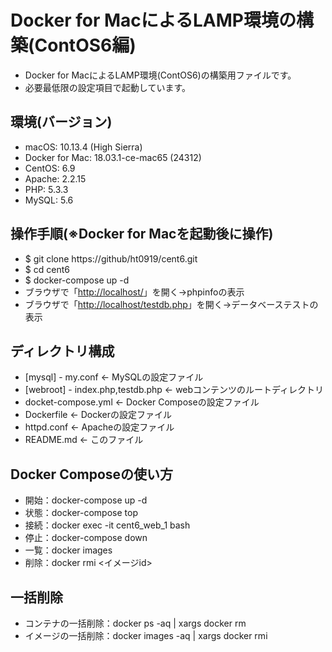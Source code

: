 # Docker for MacによるLAMP環境の構築(ContOS6編)

- Docker for MacによるLAMP環境(ContOS6)の構築用ファイルです。
- 必要最低限の設定項目で起動しています。

## 環境(バージョン)

- macOS: 10.13.4 (High Sierra)
- Docker for Mac: 18.03.1-ce-mac65 (24312)
- CentOS: 6.9
- Apache: 2.2.15
- PHP: 5.3.3
- MySQL: 5.6

## 操作手順(※Docker for Macを起動後に操作)

- $ git clone https\://github/ht0919/cent6.git
- $ cd cent6
- $ docker-compose up -d
- ブラウザで「[http://localhost/](http://localhost/)」を開く→phpinfoの表示
- ブラウザで「[http://localhost/testdb.php](http://localhost/testdb.php)」を開く→データベーステストの表示

## ディレクトリ構成

- [mysql] - my.conf <- MySQLの設定ファイル
- [webroot] - index.php,testdb.php <- webコンテンツのルートディレクトリ
- docket-compose.yml <- Docker Composeの設定ファイル
- Dockerfile <- Dockerの設定ファイル
- httpd.conf <- Apacheの設定ファイル
- README.md <- このファイル

## Docker Composeの使い方

- 開始：docker-compose up -d
- 状態：docker-compose top
- 接続：docker exec -it cent6_web_1 bash
- 停止：docker-compose down
- 一覧：docker images
- 削除：docker rmi <イメージid>

## 一括削除

- コンテナの一括削除：docker ps -aq | xargs docker rm
- イメージの一括削除：docker images -aq | xargs docker rmi
